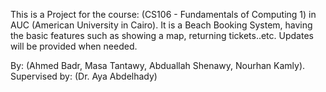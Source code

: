 This is a Project for the course: (CS106 - Fundamentals of Computing 1) in AUC (American University in Cairo).
It is a Beach Booking System, having the basic features such as showing a map, returning tickets..etc.
Updates will be provided when needed.

By: (Ahmed Badr, Masa Tantawy, Abduallah Shenawy, Nourhan Kamly).
Supervised by: (Dr. Aya Abdelhady) 
